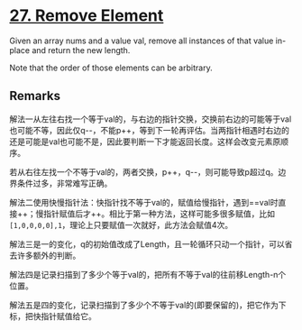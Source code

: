 # [27. Remove Element](https://leetcode.com/problems/remove-element/)

Given an array nums and a value val, remove all instances of that value in-place and return the new length.

Note that the order of those elements can be arbitrary.

## Remarks

解法一从左往右找一个等于val的，与右边的指针交换，交换前右边的可能等于val也可能不等，因此仅q--，不能p++，等到下一轮再评估。当两指针相遇时右边的还是可能是val也可能不是，因此要判断一下才能返回长度。这样会改变元素原顺序。

若从右往左找一个不等于val的，两者交换，p++，q--，则可能导致p超过q。边界条件过多，非常难写正确。

解法二使用快慢指针法：快指针找不等于val的，赋值给慢指针，遇到==val时直接++；慢指针赋值后才++。相比于第一种方法，这样可能多很多赋值，比如`[1,0,0,0,0],1`，理论上只要赋值一次就好，此方法会赋值4次。

解法三是一的变化，q的初始值改成了Length，且一轮循环只动一个指针，可以省去许多额外的判断。

解法四是记录扫描到了多少个等于val的，把所有不等于val的往前移Length-n个位置。

解法五是四的变化，记录扫描到了多少个不等于val的(即要保留的)，把它作为下标，把快指针赋值给它。
